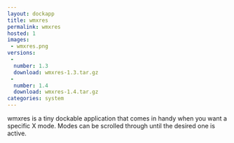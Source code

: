 ```yaml
---
layout: dockapp
title: wmxres
permalink: wmxres
hosted: 1
images:
 - wmxres.png
versions:
 -
  number: 1.3
  download: wmxres-1.3.tar.gz
 -
  number: 1.4
  download: wmxres-1.4.tar.gz
categories: system
---
```

wmxres is a tiny dockable application that comes in handy when you
want a specific X mode.  Modes can be scrolled through until the
desired one is active.
